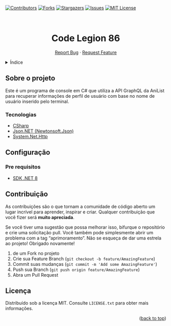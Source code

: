 <div id="top"></div>

[![Contributors][contributors-shield]][contributors-url]
[![Forks][forks-shield]][forks-url]
[![Stargazers][stars-shield]][stars-url]
[![Issues][issues-shield]][issues-url]
[![MIT License][license-shield]][license-url]

<br />
<div align="center">
  <h1 align="center">Code Legion 86</h1>

  <p align="center">
    <a href="https://github.com/RobertoAssumpcao/codeLegion86/issues">Report Bug</a>
    ·
    <a href="https://github.com/RobertoAssumpcao/codeLegion86/issues">Request Feature</a>
  </p>
</div>

<details>
  <summary>Índice</summary>
  <ol>
    <li>
      <a href="#about-the-project">Sobre o projeto</a>
      <ul>
        <li><a href="#built-with">tecnologias</a></li>
      </ul>
    </li>
    <li>
      <a href="#getting-started">Configuração</a>
      <ul>
        <li><a href="#prerequisites">Pre requisitos</a></li>
      </ul>
    </li>
    <li><a href="#contributing">Contribuição</a></li>
    <li><a href="#license">Licença</a></li>
  </ol>
</details>

## Sobre o projeto

Este é um programa de console em C# que utiliza a API GraphQL da AniList para recuperar informações de perfil de usuário com base no nome de usuário inserido pelo terminal.

### Tecnologias

* [CSharp](https://learn.microsoft.com/pt-br/dotnet/csharp/)
* [Json.NET (Newtonsoft.Json)](https://www.newtonsoft.com/json)
* [System.Net.Http](https://learn.microsoft.com/pt-br/dotnet/api/system.net.http?view=net-8.0)

## Configuração

### Pre requisitos


* [SDK .NET 8](https://dotnet.microsoft.com/pt-br/download/dotnet/8.0)

## Contribuição

As contribuições são o que tornam a comunidade de código aberto um lugar incrível para aprender, inspirar e criar. Qualquer contribuição que você fizer será **muito apreciada**.

Se você tiver uma sugestão que possa melhorar isso, bifurque o repositório e crie uma solicitação pull. Você também pode simplesmente abrir um problema com a tag “aprimoramento”. Não se esqueça de dar uma estrela ao projeto! Obrigado novamente!

1. de um Fork no projeto
2. Crie sua Feature Branch (`git checkout -b feature/AmazingFeature`)
3. Commit suas mudanças (`git commit -m 'Add some AmazingFeature'`)
4. Push sua Branch (`git push origin feature/AmazingFeature`)
5. Abra um Pull Request

## Licença

Distribuído sob a licença MIT. Consulte `LICENSE.txt` para obter mais informações.

<p align="right">(<a href="#top">back to top</a>)</p>

[contributors-shield]: https://img.shields.io/github/contributors/RobertoAssumpcao/codeLegion86.svg?style=for-the-badge
[contributors-url]: https://github.com/RobertoAssumpcao/codeLegion86/graphs/contributors
[forks-shield]: https://img.shields.io/github/forks/RobertoAssumpcao/codeLegion86.svg?style=for-the-badge
[forks-url]: https://github.com/RobertoAssumpcao/codeLegion86/network/members
[stars-shield]: https://img.shields.io/github/stars/RobertoAssumpcao/codeLegion86.svg?style=for-the-badge
[stars-url]: https://github.com/RobertoAssumpcao/codeLegion86/stargazers
[issues-shield]: https://img.shields.io/github/issues/RobertoAssumpcao/codeLegion86.svg?style=for-the-badge
[issues-url]: https://github.com/RobertoAssumpcao/codeLegion86/issues
[license-shield]: https://img.shields.io/github/license/RobertoAssumpcao/codeLegion86.svg?style=for-the-badge
[license-url]: https://github.com/RobertoAssumpcao/codeLegion86/blob/main/LICENSE